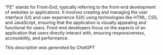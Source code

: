 "FE" stands for Front-End, typically referring to the front-end development of websites or applications. It involves creating and managing the user interface (UI) and user experience (UX) using technologies like HTML, CSS, and JavaScript, ensuring that the application is visually appealing and functional for users. Front-end developers focus on the aspects of an application that users directly interact with, ensuring responsiveness, accessibility, and performance.

*This description was generated by ChatGPT*